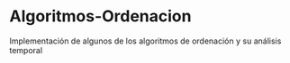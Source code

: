 # Algoritmos-Ordenacion
Implementación de algunos de los algoritmos de ordenación y su análisis temporal

